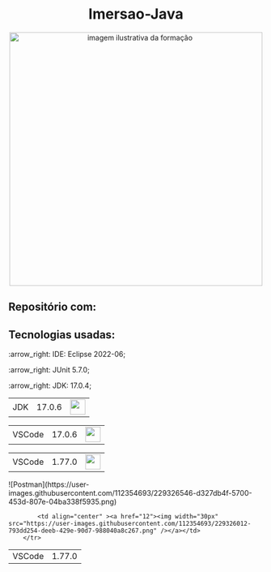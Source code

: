 # <h1 align="center">Imersao-Java</h1>

<p align="center">
     <img alt="imagem ilustrativa da formação" src="" width="500">
</p>

## 


## Repositório com:


## Tecnologias usadas:

<p>:arrow_right: IDE: Eclipse 2022-06;</p>
<p>:arrow_right: JUnit 5.7.0;</p>
<p>:arrow_right: JDK: 17.0.4;</p>


 <table>
        <tr>
            <td>JDK</td>
            <td>17.0.6</td>
            <td align="center" ><a href="12"><img width="30px" src="https://user-images.githubusercontent.com/112354693/229325545-30b21ee2-d7e4-47bf-aab1-24b610103bfb.png"/></a></td>
        </tr>

</table>
 <table>
        <tr>
            <td>VSCode</td>
            <td>17.0.6</td>
            <td align="center" ><a href="12"><img width="30px" src="https://user-images.githubusercontent.com/112354693/229325850-0add2ae5-69e4-4dbb-ad6e-681d8c64efa8.png"/></a></td>
        </tr>

</table>
<table>
        <tr>
            <td>VSCode</td>
            <td>1.77.0</td>
            <td align="center" ><a href="12"><img width="30px" src="https://user-images.githubusercontent.com/112354693/229326012-793dd254-deeb-429e-90d7-988040a8c267.png" /></a></td>
        </tr>
</table>
<table>
        <tr>
            <td>VSCode</td>
            <td>1.77.0</td>![Postman](https://user-images.githubusercontent.com/112354693/229326546-d327db4f-5700-453d-807e-04ba338f5935.png)

            <td align="center" ><a href="12"><img width="30px" src="https://user-images.githubusercontent.com/112354693/229326012-793dd254-deeb-429e-90d7-988040a8c267.png" /></a></td>
        </tr>
</table>
